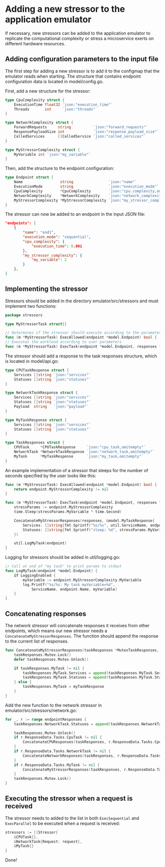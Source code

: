 # Adding a new stressor to the application emulator

If necessary, new stressors can be added to the application emulator to replicate the computational complexity or stress a microservice exerts on different hardware resources.

## Adding configuration parameters to the input file

The first step for adding a new stressor is to add it to the configmap that the emulator reads when starting.
The structure that contains endpoint configuration data is located in model/config.go.

First, add a new structure for the stressor:

```go
type CpuComplexity struct {
    ExecutionTime float32 `json:"execution_time"`
    Threads       int     `json:"threads"`
}

type NetworkComplexity struct {
    ForwardRequests     string          `json:"forward_requests"`
    ResponsePayloadSize int             `json:"response_payload_size"`
    CalledServices      []CalledService `json:"called_services"`
}

type MyStressorComplexity struct {
    MyVariable int `json:"my_variable"`
}
```

Then, add the structure to the endpoint configuration:

```go
type Endpoint struct {
    Name                 string                `json:"name"`
    ExecutionMode        string                `json:"execution_mode"`
    CpuComplexity        *CpuComplexity        `json:"cpu_complexity,omitempty"`
    NetworkComplexity    *NetworkComplexity    `json:"network_complexity,omitempty"`
    MyStressorComplexity *MyStressorComplexity `json:"my_stressor_complexity,omitempty"`
}
```

The stressor can now be added to an endpoint in the input JSON file:

```json
"endpoints": [
    {
        "name": "end1",
        "execution_mode": "sequential",
        "cpu_complexity": {
            "execution_time": 0.001
        },
        "my_stressor_complexity": {
            "my_variable": 2
        }
    },
]
```

## Implementing the stressor

Stressors should be added in the directory emulator/src/stressors and must implement two functions:

```go
package stressors

type MyStressorTask struct{}

// Determines if the stressor should execute according to the parameters provided by the user
func (m *MyStressorTask) ExecAllowed(endpoint *model.Endpoint) bool { ... }
// Executes the workload according to user parameters
func (m *MyStressorTask) ExecTask(endpoint *model.Endpoint, responses *MutexTaskResponses) { ... }
```

The stressor should add a response to the task responses structure, which is located in model/api.go:

```go
type CPUTaskResponse struct {
    Services []string `json:"services"`
    Statuses []string `json:"statuses"`
}

type NetworkTaskResponse struct {
    Services []string `json:"services"`
    Statuses []string `json:"statuses"`
    Payload  string   `json:"payload"`
}

type MyTaskResponse struct {
    Services []string `json:"services"`
    Statuses []string `json:"statuses"`
}

type TaskResponses struct {
    CPUTask     *CPUTaskResponse     `json:"cpu_task,omitempty"`
    NetworkTask *NetworkTaskResponse `json:"network_task,omitempty"`
    MyTask      *MyTaskResponse      `json:"my_task,omitempty"`
}
```

An example implementation of a stressor that sleeps for the number of seconds specified by the user looks like this:

```go
func (m *MyStressorTask) ExecAllowed(endpoint *model.Endpoint) bool {
    return endpoint.MyStressorComplexity != nil
}

func (m *MyStressorTask) ExecTask(endpoint *model.Endpoint, responses *MutexTaskResponses) {
    stressParams := endpoint.MyStressorComplexity
    time.Sleep(stressParams.MyVariable * time.Second)

    ConcatenateMyStressorResponses(responses, &model.MyTaskResponse{
        Services: []string{fmt.Sprintf("%s/%s", util.ServiceName, endpoint.Name)},
        Statuses: []string{fmt.Sprintf("sleep: %d", stressParams.MyVariable)},
    })

    util.LogMyTask(endpoint)
}
```

Logging for stressors should be added in util/logging.go:

```go
// Call at end of "my task" to print params to stdout
func LogMyTask(endpoint *model.Endpoint) {
    if LoggingEnabled {
        myVariable := endpoint.MyStressorComplexity.MyVariable
        log.Printf("%s/%s: My task myVariable=%d",
            ServiceName, endpoint.Name, myVariable)
    }
}
```

## Concatenating responses

The network stressor will concatenate responses it receives from other endpoints, which means our new stressor needs a `ConcatenateMyStressorResponses`. The function should append the response to the current list of responses.

```go
func ConcatenateMyStressorResponses(taskResponses *MutexTaskResponses, myTaskResponse *model.MyTaskResponse) {
    taskResponses.Mutex.Lock()
    defer taskResponses.Mutex.Unlock()

    if taskResponses.MyTask != nil {
        taskResponses.MyTask.Services = append(taskResponses.MyTask.Services, myTaskResponse.Services...)
        taskResponses.MyTask.Statuses = append(taskResponses.MyTask.Statuses, myTaskResponse.Statuses...)
    } else {
        taskResponses.MyTask = myTaskResponse
    }
}
```

Add the new function to the network stressor in emulator/src/stressors/network.go:

```go
for _, r := range endpointResponses {
    taskResponses.NetworkTask.Statuses = append(taskResponses.NetworkTask.Statuses, r.Status)

    taskResponses.Mutex.Unlock()
    if r.ResponseData.Tasks.CpuTask != nil {
        ConcatenateCPUResponses(taskResponses, r.ResponseData.Tasks.CpuTask)
    }
    if r.ResponseData.Tasks.NetworkTask != nil {
        ConcatenateNetworkResponses(taskResponses, r.ResponseData.Tasks.NetworkTask, nil)
    }
    if r.ResponseData.Tasks.MyTask != nil {
        ConcatenateMyStressorResponses(taskResponses, r.ResponseData.Tasks.MyTask, nil)
    }
    taskResponses.Mutex.Lock()
}
```

## Executing the stressor when a request is received

The stressor needs to added to the list in both `ExecSequential` and `ExecParallel` to be executed when a request is received:

```go
stressors := []Stressor{
    &CPUTask{},
    &NetworkTask{Request: request},
    &MyTask{}
}
```

Done!
